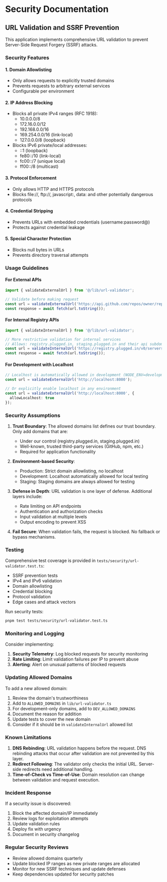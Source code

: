 # Security Documentation

## URL Validation and SSRF Prevention

This application implements comprehensive URL validation to prevent Server-Side Request Forgery (SSRF) attacks.

### Security Features

#### 1. Domain Allowlisting
- Only allows requests to explicitly trusted domains
- Prevents requests to arbitrary external services
- Configurable per environment

#### 2. IP Address Blocking
- Blocks all private IPv4 ranges (RFC 1918):
  - 10.0.0.0/8
  - 172.16.0.0/12
  - 192.168.0.0/16
  - 169.254.0.0/16 (link-local)
  - 127.0.0.0/8 (loopback)
- Blocks IPv6 private/local addresses:
  - ::1 (loopback)
  - fe80::/10 (link-local)
  - fc00::/7 (unique local)
  - ff00::/8 (multicast)

#### 3. Protocol Enforcement
- Only allows HTTP and HTTPS protocols
- Blocks file://, ftp://, javascript:, data: and other potentially dangerous protocols

#### 4. Credential Stripping
- Prevents URLs with embedded credentials (username:password@)
- Protects against credential leakage

#### 5. Special Character Protection
- Blocks null bytes in URLs
- Prevents directory traversal attempts

### Usage Guidelines

#### For External APIs
```typescript
import { validateExternalUrl } from '@/lib/url-validator';

// Validate before making request
const url = validateExternalUrl('https://api.github.com/repos/owner/repo');
const response = await fetch(url.toString());
```

#### For Internal Registry APIs
```typescript
import { validateInternalUrl } from '@/lib/url-validator';

// More restrictive validation for internal services
// Allows: registry.plugged.in, staging.plugged.in and their api subdomains
const url = validateInternalUrl('https://registry.plugged.in/v0/servers');
const response = await fetch(url.toString());
```

#### For Development with Localhost
```typescript
// Localhost is automatically allowed in development (NODE_ENV=development)
const url = validateExternalUrl('http://localhost:8000');

// Or explicitly enable localhost in any environment
const url = validateExternalUrl('http://localhost:8000', {
  allowLocalhost: true
});
```

### Security Assumptions

1. **Trust Boundary**: The allowed domains list defines our trust boundary. Only add domains that are:
   - Under our control (registry.plugged.in, staging.plugged.in)
   - Well-known, trusted third-party services (GitHub, npm, etc.)
   - Required for application functionality

2. **Environment-based Security**: 
   - Production: Strict domain allowlisting, no localhost
   - Development: Localhost automatically allowed for local testing
   - Staging: Staging domains are always allowed for testing

2. **Defense in Depth**: URL validation is one layer of defense. Additional layers include:
   - Rate limiting on API endpoints
   - Authentication and authorization checks
   - Input validation at multiple levels
   - Output encoding to prevent XSS

3. **Fail Secure**: When validation fails, the request is blocked. No fallback or bypass mechanisms.

### Testing

Comprehensive test coverage is provided in `tests/security/url-validator.test.ts`:
- SSRF prevention tests
- IPv4 and IPv6 validation
- Domain allowlisting
- Credential blocking
- Protocol validation
- Edge cases and attack vectors

Run security tests:
```bash
pnpm test tests/security/url-validator.test.ts
```

### Monitoring and Logging

Consider implementing:
1. **Security Telemetry**: Log blocked requests for security monitoring
2. **Rate Limiting**: Limit validation failures per IP to prevent abuse
3. **Alerting**: Alert on unusual patterns of blocked requests

### Updating Allowed Domains

To add a new allowed domain:
1. Review the domain's trustworthiness
2. Add to `ALLOWED_DOMAINS` in `lib/url-validator.ts`
3. For development-only domains, add to `DEV_ALLOWED_DOMAINS`
4. Document the reason for addition
5. Update tests to cover the new domain
6. Consider if it should be in `validateInternalUrl` allowed list

### Known Limitations

1. **DNS Rebinding**: URL validation happens before the request. DNS rebinding attacks that occur after validation are not prevented by this layer.
2. **Redirect Following**: The validator only checks the initial URL. Server-side redirects need additional handling.
3. **Time-of-Check vs Time-of-Use**: Domain resolution can change between validation and request execution.

### Incident Response

If a security issue is discovered:
1. Block the affected domain/IP immediately
2. Review logs for exploitation attempts
3. Update validation rules
4. Deploy fix with urgency
5. Document in security changelog

### Regular Security Reviews

- Review allowed domains quarterly
- Update blocked IP ranges as new private ranges are allocated
- Monitor for new SSRF techniques and update defenses
- Keep dependencies updated for security patches